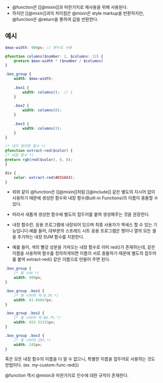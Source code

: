 - @function은 [[@mixin]]과 마찬가지로 재사용을 위해 사용된다.
- 하지만 [[@mixin]]과의 차이점은 @mixin은 style markup을 반환하지만, @function은 @return을 통하여 값을 반환한다.


## 예시

```scss
$max-width: 980px; // 변수로 사용

@function columns($number: 1, $columns: 12) {
	@return $max-width * ($number / $columns)
}

.box_group {
	width: $max-width;
	
	.box1 {
		width: columns();  // 1
	}
	
	.box2 {
		width: columns(8);
	}
	
	.box3 {
		width: columns(3);
	}
}

/* 내가 정의한 함수 */
@function extract-red($color) {
/* 내장 함수 */
@return rgb(red($color), 0, 0);
}

div {
	color: extract-red(#D55A93);
}
```

- 위와 같이 @function은 [[@mixin]]처럼 [[@include]] 같은 별도의 지시어 없이 사용하기 때문에 생성한 함수와 내장 함수(Built-in Functions)의 이름이 충돌할 수 있다.
- 따라서 새롭게 생성한 함수에 별도의 접두어를 붙여 생성해주는 것을 권장한다.

- 내장 함수란, 응용 프로그램에 내장되어 있으며 최종 사용자가 액세스 할 수 있는 기능입니다.예를 들어, 대부분의 스프레드 시트 응용 프로그램은 행이나 열의 모든 셀을 추가하는 내장 SUM 함수를 지원한다.

- 예를 들어, 색의 빨강 성분을 가져오는 내장 함수로 이미 red()가 존재하는데, 같은 이름을 사용하여 함수를 정의하게되면 이름이 서로 충돌하기 때문에 별도의 접두어를 붙여 extract-red() 같은 이름으로 만들어 주면 된다.

```css
.box_group {
	/* 총 너비 */
	width: 980px;
}

.box_group .box1 {
	/* 총 너비의 약 8.3% */
	width: 81.66667px;
}

.box_group .box2 {
	/* 총 너비의 약 66.7% */
	width: 653.33333px;
}

.box_group .box3 {
	/* 총 너비의 25% */
	width: 245px;
}
```

혹은 모든 내장 함수의 이름을 다 알 수 없으니, 특별한 이름을 접두어로 사용하는 것도 방법이다. (ex. my-custom-func-red())

@function 역시 @mixin과 마찬가지로 인수에 대한 규칙이 존재한다.